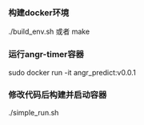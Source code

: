 ### 构建docker环境 
./build_env.sh 或者 make
### 运行angr-timer容器 
sudo docker run -it angr_predict:v0.0.1 
### 修改代码后构建并启动容器
./simple_run.sh

